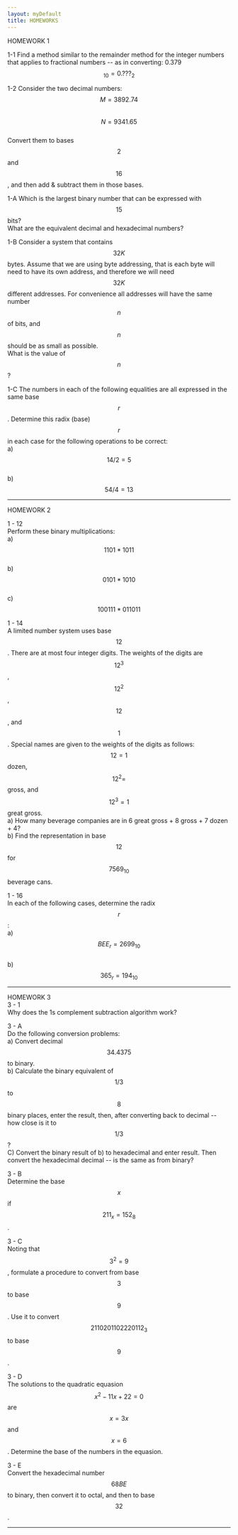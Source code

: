 ```yaml
---
layout: myDefault
title: HOMEWORKS
---
```


<a name="01"></a>
HOMEWORK 1  
  
1-1
Find a method similar to the remainder method for the integer numbers that applies to fractional numbers -- as in converting: 0.379$$_{10} = 0.???_2$$  
  
1-2
Consider the two decimal numbers:  
$$M = 3892.74$$  
$$N = 9341.65$$  
Convert them to bases $$2$$ and $$16$$, and then add & subtract them in those bases.  
  
1-A
Which is the largest binary number that can be expressed with $$15$$ bits?  
What are the equivalent decimal and hexadecimal numbers?  
  
1-B
Consider a system that contains $$32K$$ bytes.  Assume that we are using byte addressing, that is each byte will need to have its own address, and therefore we will need $$32K$$ different addresses.  For convenience all addresses will have the same number $$n$$ of bits, and $$n$$ should be as small as possible.  
What is the value of $$n$$?  
  
1-C
The numbers in each of the following equalities are all expressed in the same base $$r$$.  Determine this radix (base) $$r$$ in each case for the following operations to be correct:  
a) $$14 / 2 = 5$$  
b) $$54 / 4 = 13$$  
  
  
---  
  
  
<a name="02"></a>
HOMEWORK 2  
  
1 - 12  
Perform these binary multiplications:  
a) $$1101 * 1011$$  
b) $$0101 * 1010$$  
c) $$100111 * 011011$$  
  
1 - 14  
A limited number system uses base $$12$$.  There are at most four integer digits.  The weights of the digits are $$12^3$$, $$12^2$$, $$12$$, and $$1$$.  Special names are given to the weights of the digits as follows: $$12 = 1 $$dozen, $$12^2 = $$gross, and $$12^3 = 1 $$great gross.  
a) How many beverage companies are in 6 great gross + 8 gross + 7 dozen + 4?  
b) Find the representation in base $$12$$ for $$7569_{10}$$ beverage cans.  
  
1 - 16  
In each of the following cases, determine the radix $$r$$:  
a) $$BEE_r = 2699_{10}$$  
b) $$365_r = 194_{10}$$  
  
  
---  
  
  
<a name="03"></a>
HOMEWORK 3  
3 - 1  
Why does the 1s complement subtraction algorithm work?  
  
3 - A  
Do the following conversion problems:  
a) Convert decimal $$34.4375$$ to binary.  
b) Calculate the binary equivalent of $$1/3$$ to $$8$$ binary places, enter the result, then, after converting back to decimal -- how close is it to $$1/3$$?   
C) Convert the binary result of b) to hexadecimal and enter result. Then convert the hexadecimal decimal -- is the same as from binary?  
  
3 - B  
Determine the base $$x$$ if $$211_x = 152_8$$.  
  
3 - C  
Noting that $$3^2 = 9$$, formulate a procedure to convert from base $$3$$ to base $$9$$.  Use it to convert $$2110201102220112_3$$ to base $$9$$.  

3 - D  
The solutions to the quadratic equasion $$x^2 - 11x + 22 = 0$$ are $$x = 3x$$ and $$x = 6$$. Determine the base of the numbers in the equasion.  

3 - E  
Convert the hexadecimal number $$68BE$$ to binary, then convert it to octal, and then to base $$32$$.  
  
  
---  
  
  
  
<style>hr{border: 0;height: 0; border-top: 1px solid rgba(0, 0, 0, 0.1);}table{border-collapse: collapse;}table, td, th {text-align: left;padding:5px;border: 1px solid #dee1e4;}tr:nth-child(even) {background-color: #fafafa;}tr:nth-child(odd) {background-color: #ffffff;}hr.style-six{border: 0;height: 0; border-top: 1px solid rgba(0, 0, 0, 0.1);border-bottom: 1px solid rgba(255, 255, 255, 0.3);}a:link{text-decoration: none;color: #0000BF;}a:visited{text-decoration:none;color: #0000BF;}a:hover {text-decoration: none;color:#0000FF;}a:active {text-decoration:none;color:#00007F;}</style>
